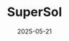 ---  
layout: startup_page  
title: "SuperSol"  
id: "supersol.ai"  
permalink: "/supersolsupersol.ai05212025/"  
website: "https://supersol.ai/"  
funding_round: "Strategic Investment"  
funding_amount: ""  
investors: "Ajna Capital"  
about: "SuperSol is developing a Layer-2 scaling solution specifically for the Solana blockchain, designed to enhance performance and usability. It introduces a rollup-based architecture with Evanescent Rollups to improve throughput, lower costs, and ensure instant transactions without fragmenting liquidity, focusing on high-performance applications."  
markets: "Blockchain, Consulting, Information Technology"  
hq: "San Francisco, California, United States"  
founded_year: "2024"  
linkedin: "https://www.linkedin.com/company/supersolofficial"  
twitter: "https://x.com/_supersol"  
instagram: ""  
facebook: ""  
crunchbase: "https://www.crunchbase.com/organization/supersol-6ca8"  
pitchbook: "https://pitchbook.com/profiles/company/226863-37"  

date_display: "21-May-2025"  
date: "2025-05-21"

# SEO Optimization  
meta_title: "SuperSol - Strategic Investment"  
meta_description: "SuperSol, SuperSol is developing a Layer-2 scaling solution specifically for the Solana blockchain, designed to enhance performance and usability. It introduces..."  
meta_keywords: "SuperSol, Blockchain, Consulting, Information Technology, Strategic Investment funding"  
canonical_url: "https://startup.projectstartups.com/supersolsupersol.ai05212025/"  
---